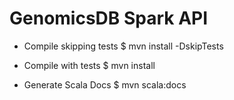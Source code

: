# GenomicsDB Spark API


* Compile skipping tests
$ mvn install -DskipTests

* Compile with tests
$ mvn install

* Generate Scala Docs
$ mvn scala:docs
